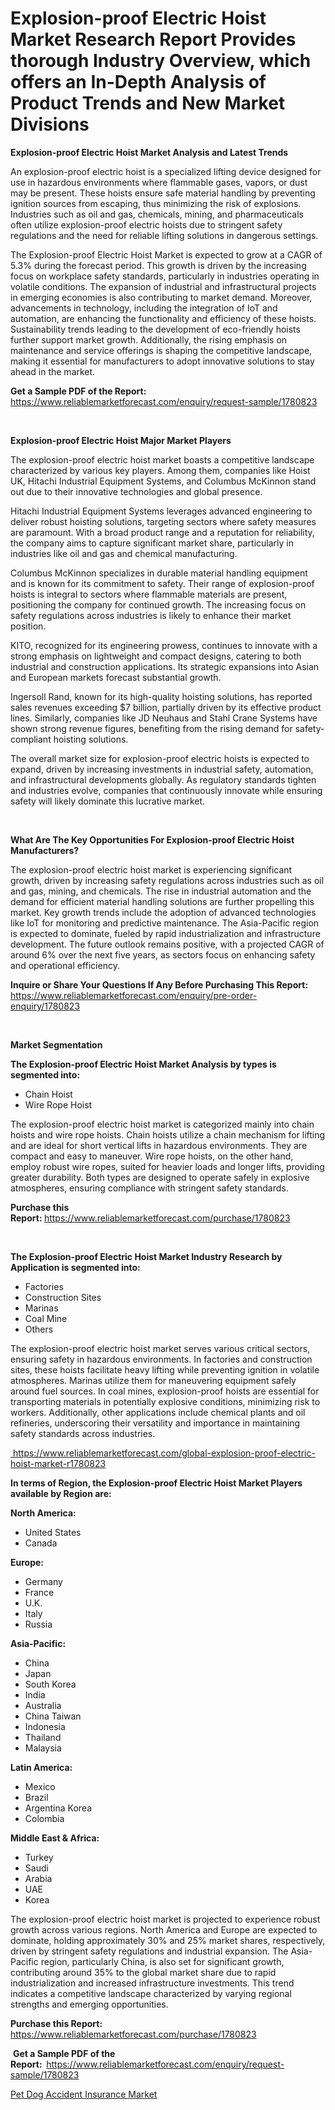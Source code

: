 <p><h1>Explosion-proof Electric Hoist Market Research Report Provides thorough Industry Overview, which offers an In-Depth Analysis of Product Trends and New Market Divisions</h1></p><p><strong>Explosion-proof Electric Hoist Market Analysis and Latest Trends</strong></p>
<p><p>An explosion-proof electric hoist is a specialized lifting device designed for use in hazardous environments where flammable gases, vapors, or dust may be present. These hoists ensure safe material handling by preventing ignition sources from escaping, thus minimizing the risk of explosions. Industries such as oil and gas, chemicals, mining, and pharmaceuticals often utilize explosion-proof electric hoists due to stringent safety regulations and the need for reliable lifting solutions in dangerous settings.</p><p>The Explosion-proof Electric Hoist Market is expected to grow at a CAGR of 5.3% during the forecast period. This growth is driven by the increasing focus on workplace safety standards, particularly in industries operating in volatile conditions. The expansion of industrial and infrastructural projects in emerging economies is also contributing to market demand. Moreover, advancements in technology, including the integration of IoT and automation, are enhancing the functionality and efficiency of these hoists. Sustainability trends leading to the development of eco-friendly hoists further support market growth. Additionally, the rising emphasis on maintenance and service offerings is shaping the competitive landscape, making it essential for manufacturers to adopt innovative solutions to stay ahead in the market.</p></p>
<p><strong>Get a Sample PDF of the Report:&nbsp;</strong> <a href="https://www.reliablemarketforecast.com/enquiry/request-sample/1780823?utm_campaign=2308&utm_medium=2&utm_source=Github&utm_content=ia&utm_term=25032025&utm_id=explosion-proof-electric-hoist">https://www.reliablemarketforecast.com/enquiry/request-sample/1780823</a></p>
<p>&nbsp;</p>
<p><strong>Explosion-proof Electric Hoist Major Market Players</strong></p>
<p><p>The explosion-proof electric hoist market boasts a competitive landscape characterized by various key players. Among them, companies like Hoist UK, Hitachi Industrial Equipment Systems, and Columbus McKinnon stand out due to their innovative technologies and global presence. </p><p>Hitachi Industrial Equipment Systems leverages advanced engineering to deliver robust hoisting solutions, targeting sectors where safety measures are paramount. With a broad product range and a reputation for reliability, the company aims to capture significant market share, particularly in industries like oil and gas and chemical manufacturing.</p><p>Columbus McKinnon specializes in durable material handling equipment and is known for its commitment to safety. Their range of explosion-proof hoists is integral to sectors where flammable materials are present, positioning the company for continued growth. The increasing focus on safety regulations across industries is likely to enhance their market position.</p><p>KITO, recognized for its engineering prowess, continues to innovate with a strong emphasis on lightweight and compact designs, catering to both industrial and construction applications. Its strategic expansions into Asian and European markets forecast substantial growth.</p><p>Ingersoll Rand, known for its high-quality hoisting solutions, has reported sales revenues exceeding $7 billion, partially driven by its effective product lines. Similarly, companies like JD Neuhaus and Stahl Crane Systems have shown strong revenue figures, benefiting from the rising demand for safety-compliant hoisting solutions.</p><p>The overall market size for explosion-proof electric hoists is expected to expand, driven by increasing investments in industrial safety, automation, and infrastructural developments globally. As regulatory standards tighten and industries evolve, companies that continuously innovate while ensuring safety will likely dominate this lucrative market.</p></p>
<p>&nbsp;</p>
<p><strong>What Are The Key Opportunities For Explosion-proof Electric Hoist Manufacturers?</strong></p>
<p><p>The explosion-proof electric hoist market is experiencing significant growth, driven by increasing safety regulations across industries such as oil and gas, mining, and chemicals. The rise in industrial automation and the demand for efficient material handling solutions are further propelling this market. Key growth trends include the adoption of advanced technologies like IoT for monitoring and predictive maintenance. The Asia-Pacific region is expected to dominate, fueled by rapid industrialization and infrastructure development. The future outlook remains positive, with a projected CAGR of around 6% over the next five years, as sectors focus on enhancing safety and operational efficiency.</p></p>
<p><strong>Inquire or Share Your Questions If Any Before Purchasing This Report:</strong> <a href="https://www.reliablemarketforecast.com/enquiry/pre-order-enquiry/1780823?utm_campaign=2308&utm_medium=2&utm_source=Github&utm_content=ia&utm_term=25032025&utm_id=explosion-proof-electric-hoist">https://www.reliablemarketforecast.com/enquiry/pre-order-enquiry/1780823</a></p>
<p>&nbsp;</p>
<p><strong>Market Segmentation</strong></p>
<p><strong>The Explosion-proof Electric Hoist Market Analysis by types is segmented into:</strong></p>
<p><ul><li>Chain Hoist</li><li>Wire Rope Hoist</li></ul></p>
<p><p>The explosion-proof electric hoist market is categorized mainly into chain hoists and wire rope hoists. Chain hoists utilize a chain mechanism for lifting and are ideal for short vertical lifts in hazardous environments. They are compact and easy to maneuver. Wire rope hoists, on the other hand, employ robust wire ropes, suited for heavier loads and longer lifts, providing greater durability. Both types are designed to operate safely in explosive atmospheres, ensuring compliance with stringent safety standards.</p></p>
<p><strong>Purchase this Report:&nbsp;</strong><a href="https://www.reliablemarketforecast.com/purchase/1780823?utm_campaign=2308&utm_medium=2&utm_source=Github&utm_content=ia&utm_term=25032025&utm_id=explosion-proof-electric-hoist">https://www.reliablemarketforecast.com/purchase/1780823</a></p>
<p>&nbsp;</p>
<p><strong>The Explosion-proof Electric Hoist Market Industry Research by Application is segmented into:</strong></p>
<p><ul><li>Factories</li><li>Construction Sites</li><li>Marinas</li><li>Coal Mine</li><li>Others</li></ul></p>
<p><p>The explosion-proof electric hoist market serves various critical sectors, ensuring safety in hazardous environments. In factories and construction sites, these hoists facilitate heavy lifting while preventing ignition in volatile atmospheres. Marinas utilize them for maneuvering equipment safely around fuel sources. In coal mines, explosion-proof hoists are essential for transporting materials in potentially explosive conditions, minimizing risk to workers. Additionally, other applications include chemical plants and oil refineries, underscoring their versatility and importance in maintaining safety standards across industries.</p></p>
<p><a href="https://www.reliablemarketforecast.com/global-explosion-proof-electric-hoist-market-r1780823?utm_campaign=2308&utm_medium=2&utm_source=Github&utm_content=ia&utm_term=25032025&utm_id=explosion-proof-electric-hoist">&nbsp;https://www.reliablemarketforecast.com/global-explosion-proof-electric-hoist-market-r1780823</a></p>
<p><strong>In terms of Region, the Explosion-proof Electric Hoist Market Players available by Region are:</strong></p>
<p>
    <p> <strong> North America: </strong>
        <ul>
            <li>United States</li>
            <li>Canada</li>
        </ul>
        </p> 
    <p> <strong> Europe: </strong>
        <ul>
            <li>Germany</li>
            <li>France</li>
            <li>U.K.</li>
            <li>Italy</li>
            <li>Russia</li>
        </ul>
        </p> 
    <p> <strong> Asia-Pacific: </strong>
        <ul>
            <li>China</li>
            <li>Japan</li>
            <li>South Korea</li>
            <li>India</li>
            <li>Australia</li>
            <li>China Taiwan</li>
            <li>Indonesia</li>
            <li>Thailand</li>
            <li>Malaysia</li>
        </ul>
        </p> 
    <p> <strong> Latin America: </strong>
        <ul>
            <li>Mexico</li>
            <li>Brazil</li>
            <li>Argentina Korea</li>
            <li>Colombia</li>
        </ul>
        </p> 
    <p> <strong> Middle East & Africa: </strong>
        <ul>
            <li>Turkey</li>
            <li>Saudi</li>
            <li>Arabia</li>
            <li>UAE</li>
            <li>Korea</li>
        </ul>
    </p>
    </p>
<p><p>The explosion-proof electric hoist market is projected to experience robust growth across various regions. North America and Europe are expected to dominate, holding approximately 30% and 25% market shares, respectively, driven by stringent safety regulations and industrial expansion. The Asia-Pacific region, particularly China, is also set for significant growth, contributing around 35% to the global market share due to rapid industrialization and increased infrastructure investments. This trend indicates a competitive landscape characterized by varying regional strengths and emerging opportunities.</p></p>
<p><strong>Purchase this Report: </strong><a href="https://www.reliablemarketforecast.com/purchase/1780823?utm_campaign=2308&utm_medium=2&utm_source=Github&utm_content=ia&utm_term=25032025&utm_id=explosion-proof-electric-hoist">https://www.reliablemarketforecast.com/purchase/1780823</a></p>
<p>&nbsp;<strong>Get a Sample PDF of the Report:&nbsp;&nbsp;</strong><a href="https://www.reliablemarketforecast.com/enquiry/request-sample/1780823?utm_campaign=2308&utm_medium=2&utm_source=Github&utm_content=ia&utm_term=25032025&utm_id=explosion-proof-electric-hoist">https://www.reliablemarketforecast.com/enquiry/request-sample/1780823</a></p>
<p><strong></strong></p>
<p><p><a href="https://github.com/leopardmicheal7019/Market-Research-Report-List-1/blob/main/pet-dog-accident-insurance-market.md?utm_campaign=2308&utm_medium=2&utm_source=Github&utm_content=ia&utm_term=25032025&utm_id=explosion-proof-electric-hoist">Pet Dog Accident Insurance Market</a></p></p>